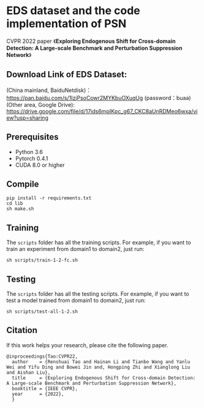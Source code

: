 # EDS dataset and the code implementation of PSN
CVPR 2022 paper 《**Exploring Endogenous Shift for Cross-domain Detection: A Large-scale Benchmark and Perturbation Suppression Network**》

## Download Link of EDS Dataset: 


(China mainland, BaiduNetdisk)：https://pan.baidu.com/s/1IzjPsoCowr2MYKbuOXuqUg (password：buaa)
(Other area, Google Drive): https://drive.google.com/file/d/17ids6mpIKpc_g67_CKC8aUnRDMeo6wxa/view?usp=sharing


## Prerequisites
- Python 3.6
- Pytorch 0.4.1
- CUDA 8.0 or higher
## Compile

```
pip install -r requirements.txt
cd lib
sh make.sh
```

## Training
The `scripts` folder has all the training scripts. For example, if you want to train an experiment from domain1 to domain2, just run:
```
sh scripts/train-1-2-fc.sh
```
## Testing
The `scripts` folder has all the testing scripts. For example, if you want to test a model trained from domain1 to domain2, just run:
```
sh scripts/test-all-1-2.sh
```

## Citation
If this work helps your research, please cite the following paper.
```
@inproceedings{Tao:CVPR22,
  author    = {Renshuai Tao and Hainan Li and Tianbo Wang and Yanlu Wei and Yifu Ding and Bowei Jin and, Hongping Zhi and Xianglong Liu and Aishan Liu},
  title     = {Exploring Endogenous Shift for Cross-domain Detection: A Large-scale Benchmark and Perturbation Suppression Network},
  booktitle = {IEEE CVPR},
  year      = {2022},
  } 

```
